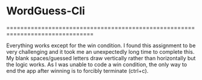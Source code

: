 # WordGuess-Cli

===============================================================================

Everything works except for the win condition. I found this assignment to be very challenging and it took me an unexpectedly long time to complete this. My blank spaces/guessed letters draw vertically rather than horizontally but the logic works. As I was unable to code a win condition, the only way to end the app after winning is to forcibly terminate (ctrl+c). 
